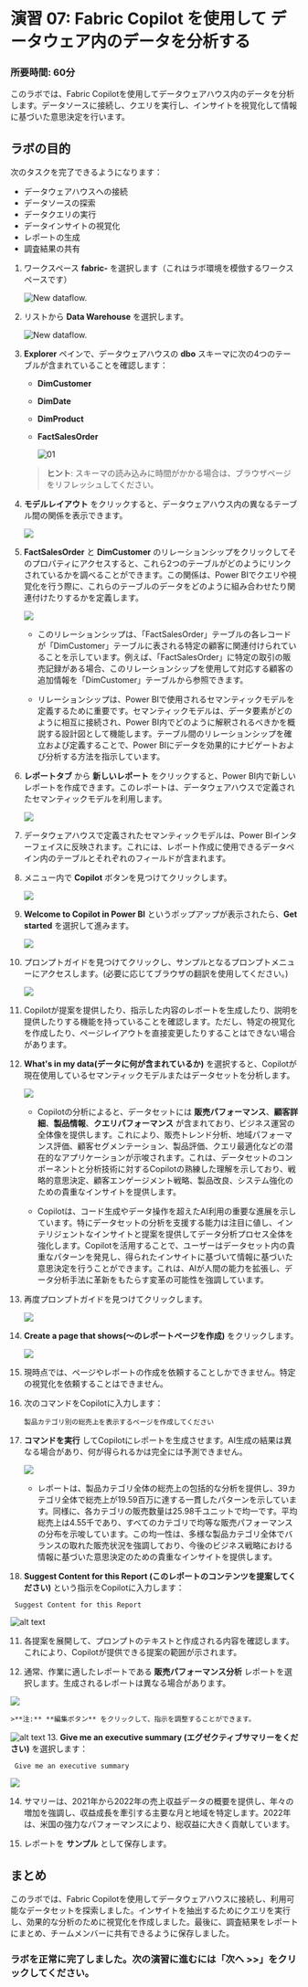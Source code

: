 # 演習 07: Fabric Copilot を使用して データウェア内のデータを分析する

### 所要時間: 60分

このラボでは、Fabric Copilotを使用してデータウェアハウス内のデータを分析します。データソースに接続し、クエリを実行し、インサイトを視覚化して情報に基づいた意思決定を行います。

## ラボの目的

次のタスクを完了できるようになります：

- データウェアハウスへの接続  
- データソースの探索  
- データクエリの実行  
- データインサイトの視覚化  
- レポートの生成  
- 調査結果の共有  

1. ワークスペース **fabric-<inject key="DeploymentID" enableCopy="false"/>** を選択します（これはラボ環境を模倣するワークスペースです）

   ![New dataflow.](./Images/08/26.png)
 
1. リストから **Data Warehouse<inject key="DeploymentID" enableCopy="false"/>** を選択します。

   ![New dataflow.](./Images/08/33.png)

1. **Explorer** ペインで、データウェアハウスの **dbo** スキーマに次の4つのテーブルが含まれていることを確認します：
   
    - **DimCustomer**

    - **DimDate**

    - **DimProduct**

    - **FactSalesOrder**

      ![01](./Images/08/Pg4-T2-S9.png)  

    > **ヒント**: スキーマの読み込みに時間がかかる場合は、ブラウザページをリフレッシュしてください。
 
1. **モデルレイアウト** をクリックすると、データウェアハウス内の異なるテーブル間の関係を表示できます。

    ![](./Images/08/pg-8.png)

1. **FactSalesOrder** と **DimCustomer** のリレーションシップをクリックしてそのプロパティにアクセスすると、これら2つのテーブルがどのようにリンクされているかを調べることができます。この関係は、Power BIでクエリや視覚化を行う際に、これらのテーブルのデータをどのように組み合わせたり関連付けたりするかを定義します。

     ![](./Images/08/10.png)

    - このリレーションシップは、「FactSalesOrder」テーブルの各レコードが「DimCustomer」テーブルに表される特定の顧客に関連付けられていることを示しています。例えば、「FactSalesOrder」に特定の取引の販売記録がある場合、このリレーションシップを使用して対応する顧客の追加情報を「DimCustomer」テーブルから参照できます。

    - リレーションシップは、Power BIで使用されるセマンティックモデルを定義するために重要です。セマンティックモデルは、データ要素がどのように相互に接続され、Power BI内でどのように解釈されるべきかを概説する設計図として機能します。テーブル間のリレーションシップを確立および定義することで、Power BIにデータを効果的にナビゲートおよび分析する方法を指示しています。
 
1. **レポートタブ** から **新しいレポート** をクリックすると、Power BI内で新しいレポートを作成できます。このレポートは、データウェアハウスで定義されたセマンティックモデルを利用します。
 
   ![](./Images/08/pg-08-1.png)
   

1. データウェアハウスで定義されたセマンティックモデルは、Power BIインターフェイスに反映されます。これには、レポート作成に使用できるデータペイン内のテーブルとそれぞれのフィールドが含まれます。

2. メニュー内で **Copilot** ボタンを見つけてクリックします。

   ![](./Images/08/13.png)
    

1. **Welcome to Copilot in Power BI** というポップアップが表示されたら、**Get started** を選択して進みます。

   ![](./Images/08/14.png)

2. プロンプトガイドを見つけてクリックし、サンプルとなるプロンプトメニューにアクセスします。(必要に応じてブラウザの翻訳を使用してください。)

   ![](./Images/08/15.png)

3. Copilotが提案を提供したり、指示した内容のレポートを生成したり、説明を提供したりする機能を持っていることを確認します。ただし、特定の視覚化を作成したり、ページレイアウトを直接変更したりすることはできない場合があります。

4. **What's in my data(データに何が含まれているか)** を選択すると、Copilotが現在使用しているセマンティックモデルまたはデータセットを分析します。

   ![](./Images/08/16.png)
    

   - Copilotの分析によると、データセットには **販売パフォーマンス**、**顧客詳細**、**製品情報**、**クエリパフォーマンス** が含まれており、ビジネス運営の全体像を提供します。これにより、販売トレンド分析、地域パフォーマンス評価、顧客セグメンテーション、製品評価、クエリ最適化などの潜在的なアプリケーションが示唆されます。これは、データセットのコンポーネントと分析技術に対するCopilotの熟練した理解を示しており、戦略的意思決定、顧客エンゲージメント戦略、製品改良、システム強化のための貴重なインサイトを提供します。
    
   - Copilotは、コード生成やデータ操作を超えたAI利用の重要な進展を示しています。特にデータセットの分析を支援する能力は注目に値し、インテリジェントなインサイトと提案を提供してデータ分析プロセス全体を強化します。Copilotを活用することで、ユーザーはデータセット内の貴重なパターンを発見し、得られたインサイトに基づいて情報に基づいた意思決定を行うことができます。これは、AIが人間の能力を拡張し、データ分析手法に革新をもたらす変革の可能性を強調しています。
 
5. 再度プロンプトガイドを見つけてクリックします。
  
   ![](./Images/08/15.png)

6. **Create a page that shows(～のレポートページを作成)** をクリックします。

    ![](./Images/08/17.png)
    
7. 現時点では、ページやレポートの作成を依頼することしかできません。特定の視覚化を依頼することはできません。
 
8. 次のコマンドをCopilotに入力します：
  
    ```
    製品カテゴリ別の総売上を表示するページを作成してください
    ```
 
9. **コマンドを実行** してCopilotにレポートを生成させます。AI生成の結果は異なる場合があり、何が得られるかは完全には予測できません。

    ![](./Images/08/18.png)

   - レポートは、製品カテゴリ全体の総売上の包括的な分析を提供し、39カテゴリ全体で総売上が19.59百万に達する一貫したパターンを示しています。同様に、各カテゴリの販売数量は25.98千ユニットで均一です。平均総売上は4.55千であり、すべてのカテゴリで均等な販売パフォーマンスの分布を示唆しています。この均一性は、多様な製品カテゴリ全体でバランスの取れた販売状況を強調しており、今後のビジネス戦略における情報に基づいた意思決定のための貴重なインサイトを提供します。
   
10.  **Suggest Content for this Report (このレポートのコンテンツを提案してください)** という指示をCopilotに入力します：

   ```
    Suggest Content for this Report
   ```
 
   ![alt text](./Images/08/19.png)

11. 各提案を展開して、プロンプトのテキストと作成される内容を確認します。これにより、Copilotが提供できる提案の範囲が示されます。
 
12. 通常、作業に適したレポートである **販売パフォーマンス分析** レポートを選択します。生成されるレポートは異なる場合があります。
 
   ![](./Images/08/22.png)
  
    >**注:** **編集ボタン** をクリックして、指示を調整することができます。
   
   ![alt text](./Images/08/23.png)
13. **Give me an executive summary (エグゼクティブサマリーをください)** を選択します：

   ```
    Give me an executive summary
   ```

   ![](./Images/08/24.png)

14. サマリーは、2021年から2022年の売上収益データの概要を提供し、年々の増加を強調し、収益成長を牽引する主要な月と地域を特定します。2022年は、米国の強力なパフォーマンスにより、総収益に大きく貢献しています。

15. レポートを **サンプル** として保存します。

## まとめ

このラボでは、Fabric Copilotを使用してデータウェアハウスに接続し、利用可能なデータセットを探索しました。インサイトを抽出するためにクエリを実行し、効果的な分析のために視覚化を作成しました。最後に、調査結果をレポートにまとめ、チームメンバーに共有できるように保存しました。

### ラボを正常に完了しました。次の演習に進むには「次へ >>」をクリックしてください。

